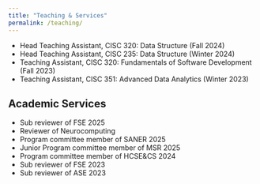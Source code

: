 ```yaml
---
title: "Teaching & Services"
permalink: /teaching/
---
```


<ul>
	<li>
		Head Teaching Assistant, CISC 320: Data Structure (Fall 2024)
	</li>
	<li>
		Head Teaching Assistant, CISC 235: Data Structure (Winter 2024)
	</li>
	<li>
		Teaching Assistant, CISC 320: Fundamentals of Software Development (Fall 2023)
	</li>
	<li>
		Teaching Assistant, CISC 351: Advanced Data Analytics (Winter 2023)
	</li>
</ul>

## Academic Services

<ul>
         <li> Sub reviewer of FSE 2025</li>
		 <li> Reviewer of Neurocomputing</li>
		  <li> Program committee member of SANER 2025</li>
        <li> Junior Program committee member of MSR 2025</li>
		  <li> Program committee member of HCSE&CS 2024</li>
		  <li> Sub reviewer of FSE 2023</li>
		  <li> Sub reviewer of ASE 2023</li>

</ul>
